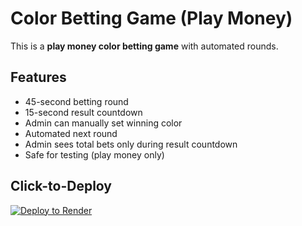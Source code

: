 # Color Betting Game (Play Money)

This is a **play money color betting game** with automated rounds.

## Features
- 45-second betting round
- 15-second result countdown
- Admin can manually set winning color
- Automated next round
- Admin sees total bets only during result countdown
- Safe for testing (play money only)

## Click-to-Deploy

[![Deploy to Render](https://render.com/images/deploy-to-render-button.svg)](https://render.com/deploy?repo=https://github.com/YOUR_USERNAME/YOUR_REPO)
